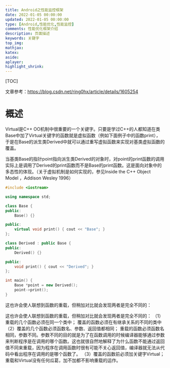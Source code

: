 ```yaml
---
title: Android之性能监控框架
date: 2022-01-05 00:00:00
updated: 2022-01-05 00:00:00
type: [Android,性能优化,性能监控]
comments: 性能优化框架介绍
description: 页面描述
keywords: 关键字
top_img:
mathjax:
katex:
aside:
aplayer:
highlight_shrink:
---
```


[TOC]



文章参考：https://blog.csdn.net/ring0hx/article/details/1605254

# 概述

Virtual是C++ OO机制中很重要的一个关键字。只要是学过C++的人都知道在类Base中加了Virtual关键字的函数就是虚拟函数（例如下面例子中的函数print），于是在Base的派生类Derived中就可以通过重写虚拟函数来实现对基类虚拟函数的覆盖。

当基类Base的指针point指向派生类Derived的对象时，对point的print函数的调用实际上是调用了Derived的print函数而不是Base的print函数。这是面向对象中的多态性的体现。（关于虚拟机制是如何实现的，参见Inside the C++ Object Model ，Addison Wesley 1996）

```c++
#include <iostream>

using namespace std;

class Base {
public:
    Base() {}

public:
    virtual void print() { cout << "Base"; }
};

class Derived : public Base {
public:
    Derived() {}

public:
    void print() { cout << "Derived"; }
};

int main() {
    Base *point = new Derived();
    point->print();
}

```

这也许会使人联想到函数的重载，但稍加对比就会发现两者是完全不同的：

这也许会使人联想到函数的重载，但稍加对比就会发现两者是完全不同的：
（1）重载的几个函数必须在同一个类中；
	覆盖的函数必须在有继承关系的不同的类中
（2）覆盖的几个函数必须函数名、参数、返回值都相同；
	重载的函数必须函数名相同，参数不同。参数不同的目的就是为了在函数调用的时候编译器能够通过参数来判断程序是在调用的哪个函数。这也就很自然地解释了为什么函数不能通过返回值不同来重载，因为程序在调用函数时很有可能不关心返回值，编译器就无法从代码中看出程序在调用的是哪个函数了。
（3）覆盖的函数前必须加关键字Virtual；
	重载和Virtual没有任何瓜葛，加不加都不影响重载的运作。
